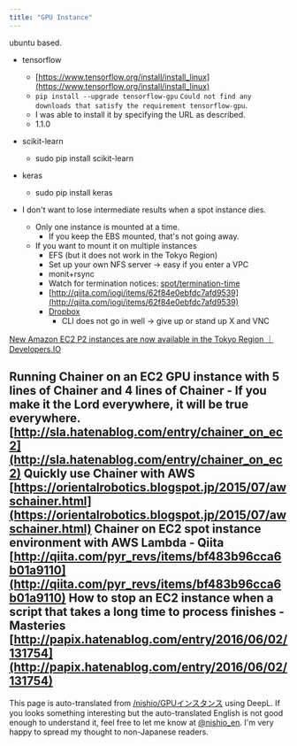 ```yaml
---
title: "GPU Instance"
---
```


ubuntu based.

- tensorflow
    - [https://www.tensorflow.org/install/install_linux](https://www.tensorflow.org/install/install_linux)
    - `pip install --upgrade tensorflow-gpu` `Could not find any downloads that satisfy the requirement tensorflow-gpu`.
    - I was able to install it by specifying the URL as described.
    - 1.1.0

- scikit-learn
    - sudo pip install scikit-learn

- keras
    - sudo pip install keras


- I don't want to lose intermediate results when a spot instance dies.
    - Only one instance is mounted at a time.
        - If you keep the EBS mounted, that's not going away.
    - If you want to mount it on multiple instances
        - EFS (but it does not work in the Tokyo Region)
        - Set up your own NFS server -> easy if you enter a VPC
        - monit+rsync
        - Watch for termination notices: [spot/termination-time](http://docs.aws.amazon.com/AWSEC2/latest/UserGuide/ec2-instance-metadata.html)
        - [http://qiita.com/iogi/items/62f84e0ebfdc7afd9539](http://qiita.com/iogi/items/62f84e0ebfdc7afd9539)
        - [Dropbox](http://tm.root-n.com/server:dropbox:etc:dropbox_on_linux)
            - CLI does not go in well -> give up or stand up X and VNC


[New Amazon EC2 P2 instances are now available in the Tokyo Region ｜ Developers.IO](http://dev.classmethod.jp/cloud/aws/ec2-p2-now-available-in-tokyo/)




Running Chainer on an EC2 GPU instance with 5 lines of Chainer and 4 lines of Chainer - If you make it the Lord everywhere, it will be true everywhere.
[http://sla.hatenablog.com/entry/chainer_on_ec2](http://sla.hatenablog.com/entry/chainer_on_ec2)
Quickly use Chainer with AWS
[https://orientalrobotics.blogspot.jp/2015/07/awschainer.html](https://orientalrobotics.blogspot.jp/2015/07/awschainer.html)
Chainer on EC2 spot instance environment with AWS Lambda - Qiita
[http://qiita.com/pyr_revs/items/bf483b96cca6b01a9110](http://qiita.com/pyr_revs/items/bf483b96cca6b01a9110)
How to stop an EC2 instance when a script that takes a long time to process finishes - Masteries
[http://papix.hatenablog.com/entry/2016/06/02/131754](http://papix.hatenablog.com/entry/2016/06/02/131754)
---
This page is auto-translated from [/nishio/GPUインスタンス](https://scrapbox.io/nishio/GPUインスタンス) using DeepL. If you looks something interesting but the auto-translated English is not good enough to understand it, feel free to let me know at [@nishio_en](https://twitter.com/nishio_en). I'm very happy to spread my thought to non-Japanese readers.